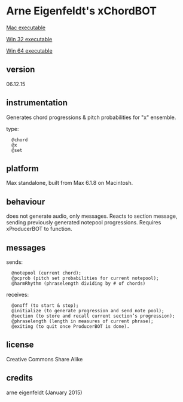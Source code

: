 # Arne Eigenfeldt's xChordBOT #

[Mac executable](https://www.sfu.ca/musebots/Musebot_Test_Suite/Musebots/Compositions_Ensembles/ae_xEnsemble.zip)

[Win 32 executable](https://www.sfu.ca/musebots/Musebot_Test_Suite/Musebots_Win32/Compositions_Ensembles/ae_xEnsemble_w32.zip)

[Win 64 executable](https://www.sfu.ca/musebots/Musebot_Test_Suite/Musebots_Win64/Compositions_Ensembles/ae_xEnsemble_w64.zip)

## version ##

06.12.15

## instrumentation ##

Generates chord progressions & pitch probabilities for "x" ensemble.

type:

      @chord
      @x
      @set

## platform ##

Max standalone, built from Max 6.1.8 on Macintosh.

## behaviour ##

does not generate audio, only messages. Reacts to section message, sending previously generated notepool progressions. Requires xProducerBOT to function.

## messages ##

sends:

      @notepool (current chord);
      @pcprob (pitch set probabilities for current notepool);
      @harmRhythm (phraselength dividing by # of chords)

receives:

      @onoff (to start & stop);
      @initialize (to generate progression and send note pool);
      @section (to store and recall current section’s progression);
      @phraselength (length in measures of current phrase);
      @exiting (to quit once ProducerBOT is done).

## license ##

Creative Commons Share Alike

## credits ##

arne eigenfeldt (January 2015)
